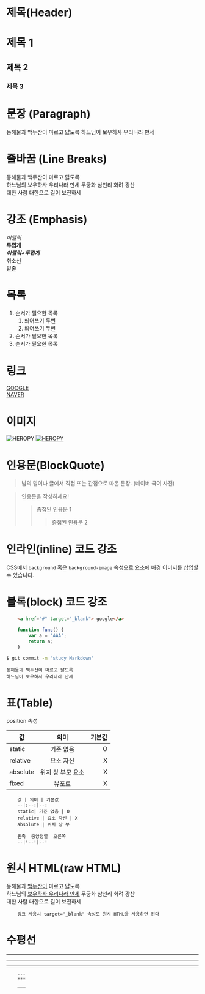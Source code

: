 # 제목(Header)

# 제목 1

## 제목 2

### 제목 3

# 문장 (Paragraph)

동해물과 백두산이 마르고 닳도록
하느님이 보우하사 우리나라 만세

# 줄바꿈 (Line Breaks)

동해물과 백두산이 마르고 닳도록  
하느님의 보우하사 우리나라 만세
무궁화 삼천리 화려 강산<br />
대한 사람 대한으로 길이 보전하세

# 강조 (Emphasis)
_이텔릭_  
**두껍게**  
**_이텔릭+두껍게_**  
~~취소선~~  
<u>밑줄</u>

# 목록
1. 순서가 필요한 목록  
    1. 띄어쓰기 두번 
    2. 띄어쓰기 두번
1. 순서가 필요한 목록
1. 순서가 필요한 목록

# 링크
[GOOGLE](https://google.com)  
[NAVER](https://naver.com "네이버로 이동!")  

# 이미지
![HEROPY](https://heropy.blog/css/images/logo.png)
[![HEROPY](https://heropy.blog/css/images/logo.png)](https://heropy.blog/)

# 인용문(BlockQuote)
> 남의 말이나 글에서 직접 또는 간접으로 따온 문장.
> (네이버 국어 사전)

> 인용문을 작성하세요!
>> 중첩된 인용문 1
>>> 중접된 인용문 2

# 인라인(inline) 코드 강조  
CSS에서 `background` 혹은
`background-image` 속성으로 요소에 배경 이미지를 삽입할 수 있습니다.  

# 블록(block) 코드 강조
```html
    <a href="#" target="_blank"> google</a>
```
```javascript
    function func() {
        var a = 'AAA';
        return a;
    }
```
```bash
$ git commit -m 'study Markdown'
```

```plaintext
동해물과 백두산이 마르고 닳도록
하느님이 보우하사 우리나라 만세
```  
# 표(Table)
position 속성

값 | 의미 | 기본값  
--|:--:|--:
static| 기준 없음 | O
relative | 요소 자신 | X
absolute | 위치 상 부모 요소 | X
fixed | 뷰포트 | X
```plaintext
    값 | 의미 | 기본값  
    --|:--:|--:
    static| 기준 없음 | O
    relative | 요소 자신 | X
    absolute | 위치 상 부

    왼족  중앙정렬  오른쪽
    --|:--:|--:
```

# 원시 HTML(raw HTML)
동해물과 <u>백두산이</u> 마르고 닳도록  
하느님의 <span style="text-decoration: underline;">보우하사 우리나라 만세</span>
무궁화 삼천리 화려 강산<br />
대한 사람 대한으로 길이 보전하세

```plaintext
    링크 사용시 target="_blank" 속성도 원시 HTML을 사용하면 된다
```

# 수평선
---
***
___
```plaintext
    ---
    ***
    ___
```